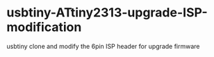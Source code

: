 # usbtiny-ATtiny2313-upgrade-ISP-modification
usbtiny clone and modify the 6pin ISP header for upgrade firmware
